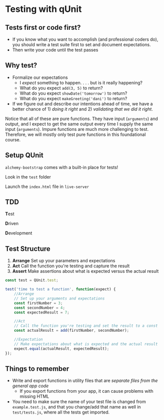Testing with qUnit
===

## Tests first or code first?
- If you know what you want to accomplish (and professional coders do), you should write a test suite first to set and document expectations.
- Then write your code until the test passes

## Why test?

- Formalize our expectations
    - I _expect_ something to happen. . . . but is it really happening?
    - What do you expect `add(3, 5)` to return?
    - What do you expect `showDate('tomorrow')` to return?
    - What do you expect `makeGreeting('dani')` to return?
- If we figure out and describe our intentions ahead of time, we have a better chance of 1) _doing it right_ and 2) _validating that we did it right_.

Notice that all of these are pure functions. They have input (`arguments`) and output, and I expect to get the same output every time I supply the same input (`arguments`). Impure functions are much more challenging to test. Therefore, we will mostly only test pure functions in this foundational course.

## Setup QUnit

`alchemy-bootstrap` comes with a built-in place for tests!

Look in the `test` folder

Launch the `index.html` file in `live-server`

## TDD

**T**est

**D**riven 

**D**evelopment

## Test Structure

1. **Arrange** Set up your parameters and expectations
1. **Act** Call the function you're testing and capture the result
1. **Assert** Make assertions about what is expected versus the actual result


```js
const test = QUnit.test;

test('time to test a function', function(expect) {
    //Arrange
    // Set up your arguments and expectations
    const firstNumber = 3;
    const secondNumber = 4;
    const expectedResult = 7;

    //Act 
    // Call the function you're testing and set the result to a const
    const actualResult = add(firstNumber, secondNumber);

    //Expectation
    // Make expectations about what is expected and the actual result
    expect.equal(actualResult, expectedResult);
});
```

## Things to remember
- Write and export functions in utility files that are _separate files from the general app code_
    - If you export functions from your app, it can cause problems with missing HTML
- You need to make sure the name of your test file is changed from `example.test.js`, and that you change/add that name as well in `test/tests.js`, where all the tests get imported.
